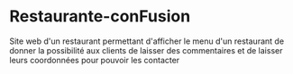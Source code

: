 # Restaurante-conFusion


Site web d'un restaurant permettant d'afficher le menu d'un restaurant de donner la possibilité aux clients de laisser des commentaires et de laisser leurs coordonnées
pour pouvoir les contacter

